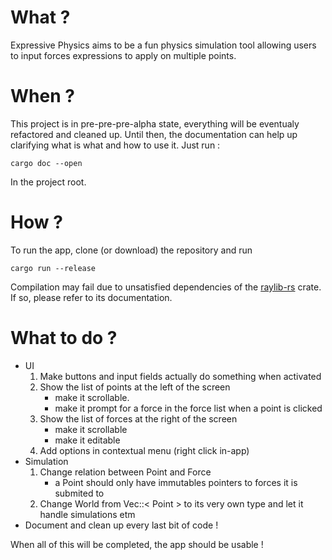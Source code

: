 # What ?

Expressive Physics aims to be a fun physics simulation tool allowing users to input forces expressions to apply on multiple points.

# When ?

This project is in pre-pre-pre-alpha state, everything will be eventualy refactored and cleaned up. Until then, the documentation can
help up clarifying what is what and how to use it. Just run :
```
cargo doc --open
```
In the project root.

# How ?

To run the app, clone (or download) the repository and run
```
cargo run --release
```
Compilation may fail due to unsatisfied dependencies of the [raylib-rs](https://docs.rs/crate/raylib/latest) crate. If so, please refer to
its documentation.

# What to do ?

* UI
	1. Make buttons and input fields actually do something when activated
	1. Show the list of points at the left of the screen
		* make it scrollable.
		* make it prompt for a force in the force list when a point is clicked
	1. Show the list of forces at the right of the screen
		* make it scrollable
		* make it editable
	1. Add options in contextual menu (right click in-app)
* Simulation
	1. Change relation between Point and Force
		* a Point should only have immutables pointers to forces it is submited to
	1. Change World from Vec::< Point > to its very own type and let it handle simulations etm
* Document and clean up every last bit of code !

When all of this will be completed, the app should be usable !